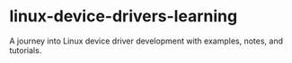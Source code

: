 # linux-device-drivers-learning
A journey into Linux device driver development with examples, notes, and tutorials.
